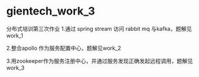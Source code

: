 # gientech_work_3
分布式培训第三次作业
1.通过 spring stream 访问 rabbit mq 与kafka，题解见work_1

2.整合apollo 作为服务配置中心，题解见work_2

3.用zookeeper作为服务注册中心，并通过服务发现正确发起远程调用，题解见work_3
